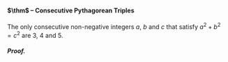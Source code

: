 #### $\thm$ – Consecutive Pythagorean Triples
The only consecutive non-negative integers $a$, $b$ and $c$ that satisfy $a^2 + b^2 = c^2$ are $3$, $4$ and $5$.

##### *Proof.*